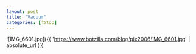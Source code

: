 ```yaml
---
layout: post
title: "Vacuum"
categories: [fStop]
---
```



![IMG_6601.jpg]({{ 'https://www.botzilla.com/blog/pix2006/IMG_6601.jpg' | absolute_url }})

